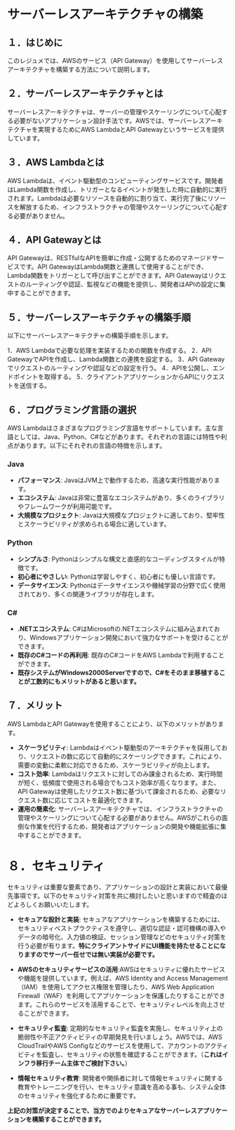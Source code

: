 # サーバーレスアーキテクチャの構築

## １．はじめに
このレジュメでは、AWSのサービス（API Gateway）を使用してサーバーレスアーキテクチャを構築する方法について説明します。

## ２．サーバーレスアーキテクチャとは
サーバーレスアーキテクチャは、サーバーの管理やスケーリングについて心配する必要がないアプリケーション設計手法です。AWSでは、サーバーレスアーキテクチャを実現するためにAWS LambdaとAPI Gatewayというサービスを提供しています。

## ３．AWS Lambdaとは
AWS Lambdaは、イベント駆動型のコンピューティングサービスです。開発者はLambda関数を作成し、トリガーとなるイベントが発生した時に自動的に実行されます。Lambdaは必要なリソースを自動的に割り当て、実行完了後にリソースを解放するため、インフラストラクチャの管理やスケーリングについて心配する必要がありません。

## ４．API Gatewayとは
API Gatewayは、RESTfulなAPIを簡単に作成・公開するためのマネージドサービスです。API GatewayはLambda関数と連携して使用することができ、Lambda関数をトリガーとして呼び出すことができます。API Gatewayはリクエストのルーティングや認証、監視などの機能を提供し、開発者はAPIの設定に集中することができます。

## ５．サーバーレスアーキテクチャの構築手順
以下にサーバーレスアーキテクチャの構築手順を示します。

1．AWS Lambdaで必要な処理を実装するための関数を作成する。
2．API GatewayでAPIを作成し、Lambda関数との連携を設定する。
3．API Gatewayでリクエストのルーティングや認証などの設定を行う。
4．APIを公開し、エンドポイントを取得する。
5．クライアントアプリケーションからAPIにリクエストを送信する。

## ６．プログラミング言語の選択
AWS Lambdaはさまざまなプログラミング言語をサポートしています。主な言語としては、Java、Python、C#などがあります。それぞれの言語には特性や利点があります。以下にそれぞれの言語の特徴を示します。

### Java
- **パフォーマンス**: JavaはJVM上で動作するため、高速な実行性能があります。
- **エコシステム**: Javaは非常に豊富なエコシステムがあり、多くのライブラリやフレームワークが利用可能です。
- **大規模なプロジェクト**: Javaは大規模なプロジェクトに適しており、堅牢性とスケーラビリティが求められる場合に適しています。

### Python
- **シンプルさ**: Pythonはシンプルな構文と直感的なコーディングスタイルが特徴です。
- **初心者にやさしい**: Pythonは学習しやすく、初心者にも優しい言語です。
- **データサイエンス**: Pythonはデータサイエンスや機械学習の分野で広く使用されており、多くの関連ライブラリが存在します。

### C#
- **.NETエコシステム**: C#はMicrosoftの.NETエコシステムに組み込まれており、Windowsアプリケーション開発において強力なサポートを受けることができます。
- **既存のC#コードの再利用**: 既存のC#コードをAWS Lambdaで利用することができます。
- **既存システムがWindows2000Serverですので、C#をそのまま移植することが工数的にもメリットがあると思います。**

## ７．メリット
AWS LambdaとAPI Gatewayを使用することにより、以下のメリットがあります。

- **スケーラビリティ**: Lambdaはイベント駆動型のアーキテクチャを採用しており、リクエストの数に応じて自動的にスケーリングできます。これにより、需要の変動に柔軟に対応できるため、スケーラビリティが向上します。
- **コスト効率**: Lambdaはリクエストに対してのみ課金されるため、実行時間が短く、低頻度で使用される場合でもコスト効率が高くなります。また、API Gatewayは使用したリクエスト数に基づいて課金されるため、必要なリクエスト数に応じてコストを最適化できます。
- **運用の簡素化**: サーバーレスアーキテクチャでは、インフラストラクチャの管理やスケーリングについて心配する必要がありません。AWSがこれらの面倒な作業を代行するため、開発者はアプリケーションの開発や機能拡張に集中することができます。

# ８．セキュリティ
セキュリティは重要な要素であり、アプリケーションの設計と実装において最優先事項です。以下のセキュリティ対策を共に検討したいと思いますので精査のほどよろしくお願いいたします。


- **セキュアな設計と実装**: セキュアなアプリケーションを構築するためには、セキュリティベストプラクティスを遵守し、適切な認証・認可機構の導入やデータの暗号化、入力値の検証、セッション管理などのセキュリティ対策を行う必要が有ります。**特にクライアントサイドにUI機能を持たせることになりますのでサーバー任せでは無い実装が必要です。**

- **AWSのセキュリティサービスの活用**:AWSはセキュリティに優れたサービスや機能を提供しています。例えば、AWS Identity and Access Management（IAM）を使用してアクセス権限を管理したり、AWS Web Application Firewall（WAF）を利用してアプリケーションを保護したりすることができます。これらのサービスを活用することで、セキュリティレベルを向上させることができます。

- **セキュリティ監査**: 定期的なセキュリティ監査を実施し、セキュリティ上の脆弱性や不正アクティビティの早期発見を行いましょう。AWSでは、AWS CloudTrailやAWS Configなどのサービスを使用して、アカウントのアクティビティを監査し、セキュリティの状態を確認することができます。（**これはインフラ移行チーム主体でご検討下さい。**）

- **情報セキュリティ教育**: 開発者や関係者に対して情報セキュリティに関する教育やトレーニングを行い、セキュリティ意識を高める事も、システム全体のセキュリティを強化するために重要です。

**上記の対策が決定することで、当方でのよりセキュアなサーバーレスアプリケーションを構築することができます。**

